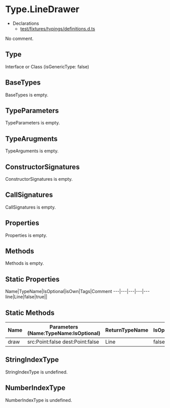 # Type.LineDrawer

* Declarations
  * [test/fixtures/typings/definitions.d.ts](/test/fixtures/typings/definitions.d.ts#L56)

No comment.

## Type

Interface or Class (isGenericType: false)

## BaseTypes

BaseTypes is empty.

## TypeParameters

TypeParameters is empty.

## TypeArugments

TypeArguments is empty.

## ConstructorSignatures

ConstructorSignatures is empty.

## CallSignatures

CallSignatures is empty.

## Properties

Properties is empty.

## Methods

Methods is empty.

## Static Properties

Name|TypeName|IsOptional|isOwn|Tags|Comment
---|---|---|---|---
line|Line|false|true||

## Static Methods

Name|Parameters (Name:TypeName:IsOptional)|ReturnTypeName|IsOptional|isOwn|Comment
---|---|---|---|---|---
draw|src:Point:false dest:Point:false |Line|false|true|  

## StringIndexType

StringIndexType is undefined.

## NumberIndexType

NumberIndexType is undefined.
